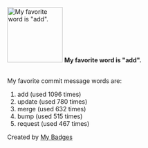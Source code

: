 <img src="https://my-badges.github.io/my-badges/favorite-word.png" alt="My favorite word is &quot;add&quot;." title="My favorite word is &quot;add&quot;." width="128">
<strong>My favorite word is &quot;add&quot;.</strong>
<br><br>

My favorite commit message words are:

1. add (used 1096 times)
2. update (used 780 times)
3. merge (used 632 times)
4. bump (used 515 times)
5. request (used 467 times)


Created by <a href="https://github.com/my-badges/my-badges">My Badges</a>
